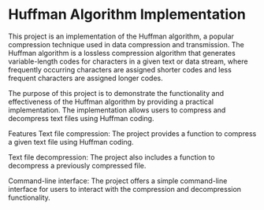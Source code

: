 # Huffman Algorithm Implementation

This project is an implementation of the Huffman algorithm, a popular compression technique used in data compression and transmission. The Huffman algorithm is a lossless compression algorithm that generates variable-length codes for characters in a given text or data stream, where frequently occurring characters are assigned shorter codes and less frequent characters are assigned longer codes.

The purpose of this project is to demonstrate the functionality and effectiveness of the Huffman algorithm by providing a practical implementation. The implementation allows users to compress and decompress text files using Huffman coding.

Features
Text file compression: The project provides a function to compress a given text file using Huffman coding.

Text file decompression: The project also includes a function to decompress a previously compressed file.

Command-line interface: The project offers a simple command-line interface for users to interact with the compression and decompression functionality.
